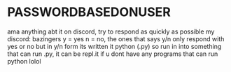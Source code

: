 # PASSWORDBASEDONUSER
ama anything abt it on discord, try to respond as quickly as possible my discord: bazingers
y = yes n = no, the ones that says y/n only respond with yes or no but in y/n form
its written it python (.py) so run in into something that can run .py, it can be repl.it if u dont have any programs that can run python lolol
